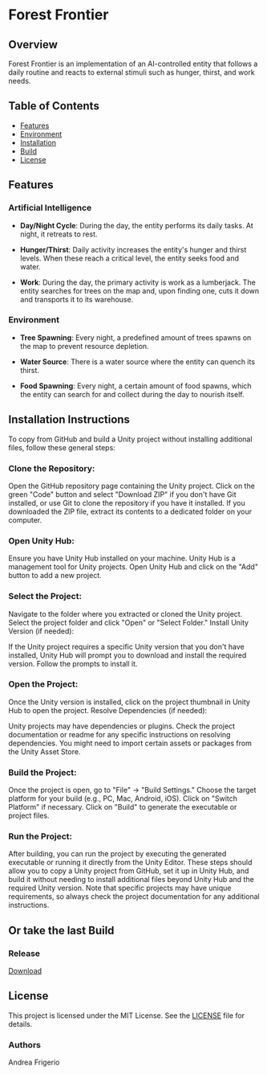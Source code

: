 # Forest Frontier
 
## Overview
Forest Frontier is an implementation of an AI-controlled entity that follows a daily routine and reacts to external stimuli such as hunger, thirst, and work needs.

## Table of Contents

- [Features](#features)
- [Environment](#environment)
- [Installation](#Installation-Instructions)
- [Build](#Or-take-the-last-Build)
- [License](#license)

## Features

### Artificial Intelligence

- **Day/Night Cycle**: During the day, the entity performs its daily tasks. At night, it retreats to rest.
  
- **Hunger/Thirst**: Daily activity increases the entity's hunger and thirst levels. When these reach a critical level, the entity seeks food and water.

- **Work**: During the day, the primary activity is work as a lumberjack. The entity searches for trees on the map and, upon finding one, cuts it down and transports it to its warehouse.

### Environment

- **Tree Spawning**: Every night, a predefined amount of trees spawns on the map to prevent resource depletion.
  
- **Water Source**: There is a water source where the entity can quench its thirst.
  
- **Food Spawning**: Every night, a certain amount of food spawns, which the entity can search for and collect during the day to nourish itself.

## Installation Instructions

To copy from GitHub and build a Unity project without installing additional files, follow these general steps:

### Clone the Repository:

Open the GitHub repository page containing the Unity project.
Click on the green "Code" button and select "Download ZIP" if you don't have Git installed, or use Git to clone the repository if you have it installed.
If you downloaded the ZIP file, extract its contents to a dedicated folder on your computer.
### Open Unity Hub:

Ensure you have Unity Hub installed on your machine. Unity Hub is a management tool for Unity projects.
Open Unity Hub and click on the "Add" button to add a new project.
### Select the Project:

Navigate to the folder where you extracted or cloned the Unity project.
Select the project folder and click "Open" or "Select Folder."
Install Unity Version (if needed):

If the Unity project requires a specific Unity version that you don't have installed, Unity Hub will prompt you to download and install the required version. Follow the prompts to install it.
### Open the Project:

Once the Unity version is installed, click on the project thumbnail in Unity Hub to open the project.
Resolve Dependencies (if needed):

Unity projects may have dependencies or plugins. Check the project documentation or readme for any specific instructions on resolving dependencies. You might need to import certain assets or packages from the Unity Asset Store.
### Build the Project:

Once the project is open, go to "File" -> "Build Settings."
Choose the target platform for your build (e.g., PC, Mac, Android, iOS).
Click on "Switch Platform" if necessary.
Click on "Build" to generate the executable or project files.
### Run the Project:

After building, you can run the project by executing the generated executable or running it directly from the Unity Editor.
These steps should allow you to copy a Unity project from GitHub, set it up in Unity Hub, and build it without needing to install additional files beyond Unity Hub and the required Unity version. Note that specific projects may have unique requirements, so always check the project documentation for any additional instructions.

## Or take the last Build

### Release

[Download](https://github.com/STRANOstudios/Forest_Frontier/releases/tag/v0.1.1-beta)

## License

This project is licensed under the MIT License. See the [LICENSE](LICENSE) file for details.

### Authors

Andrea Frigerio
